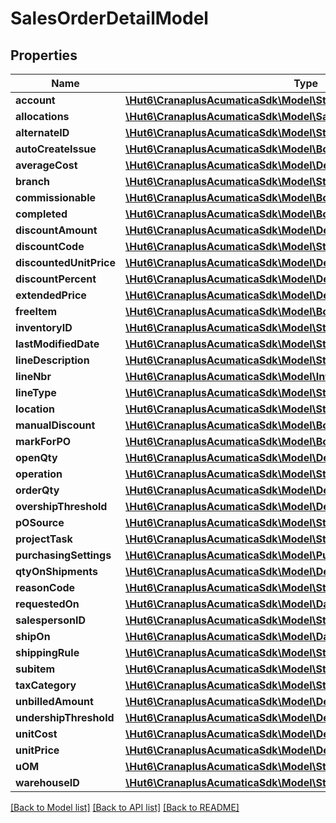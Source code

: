 # SalesOrderDetailModel

## Properties
Name | Type | Description | Notes
------------ | ------------- | ------------- | -------------
**account** | [**\Hut6\CranaplusAcumaticaSdk\Model\StringValueModel**](StringValueModel.md) |  | [optional] 
**allocations** | [**\Hut6\CranaplusAcumaticaSdk\Model\SalesOrderDetailAllocationModel[]**](SalesOrderDetailAllocationModel.md) |  | [optional] 
**alternateID** | [**\Hut6\CranaplusAcumaticaSdk\Model\StringValueModel**](StringValueModel.md) |  | [optional] 
**autoCreateIssue** | [**\Hut6\CranaplusAcumaticaSdk\Model\BooleanValueModel**](BooleanValueModel.md) |  | [optional] 
**averageCost** | [**\Hut6\CranaplusAcumaticaSdk\Model\DecimalValueModel**](DecimalValueModel.md) |  | [optional] 
**branch** | [**\Hut6\CranaplusAcumaticaSdk\Model\StringValueModel**](StringValueModel.md) |  | [optional] 
**commissionable** | [**\Hut6\CranaplusAcumaticaSdk\Model\BooleanValueModel**](BooleanValueModel.md) |  | [optional] 
**completed** | [**\Hut6\CranaplusAcumaticaSdk\Model\BooleanValueModel**](BooleanValueModel.md) |  | [optional] 
**discountAmount** | [**\Hut6\CranaplusAcumaticaSdk\Model\DecimalValueModel**](DecimalValueModel.md) |  | [optional] 
**discountCode** | [**\Hut6\CranaplusAcumaticaSdk\Model\StringValueModel**](StringValueModel.md) |  | [optional] 
**discountedUnitPrice** | [**\Hut6\CranaplusAcumaticaSdk\Model\DecimalValueModel**](DecimalValueModel.md) |  | [optional] 
**discountPercent** | [**\Hut6\CranaplusAcumaticaSdk\Model\DecimalValueModel**](DecimalValueModel.md) |  | [optional] 
**extendedPrice** | [**\Hut6\CranaplusAcumaticaSdk\Model\DecimalValueModel**](DecimalValueModel.md) |  | [optional] 
**freeItem** | [**\Hut6\CranaplusAcumaticaSdk\Model\BooleanValueModel**](BooleanValueModel.md) |  | [optional] 
**inventoryID** | [**\Hut6\CranaplusAcumaticaSdk\Model\StringValueModel**](StringValueModel.md) |  | [optional] 
**lastModifiedDate** | [**\Hut6\CranaplusAcumaticaSdk\Model\StringValueModel**](StringValueModel.md) |  | [optional] 
**lineDescription** | [**\Hut6\CranaplusAcumaticaSdk\Model\StringValueModel**](StringValueModel.md) |  | [optional] 
**lineNbr** | [**\Hut6\CranaplusAcumaticaSdk\Model\IntValueModel**](IntValueModel.md) |  | [optional] 
**lineType** | [**\Hut6\CranaplusAcumaticaSdk\Model\StringValueModel**](StringValueModel.md) |  | [optional] 
**location** | [**\Hut6\CranaplusAcumaticaSdk\Model\StringValueModel**](StringValueModel.md) |  | [optional] 
**manualDiscount** | [**\Hut6\CranaplusAcumaticaSdk\Model\BooleanValueModel**](BooleanValueModel.md) |  | [optional] 
**markForPO** | [**\Hut6\CranaplusAcumaticaSdk\Model\BooleanValueModel**](BooleanValueModel.md) |  | [optional] 
**openQty** | [**\Hut6\CranaplusAcumaticaSdk\Model\DecimalValueModel**](DecimalValueModel.md) |  | [optional] 
**operation** | [**\Hut6\CranaplusAcumaticaSdk\Model\StringValueModel**](StringValueModel.md) |  | [optional] 
**orderQty** | [**\Hut6\CranaplusAcumaticaSdk\Model\DecimalValueModel**](DecimalValueModel.md) |  | [optional] 
**overshipThreshold** | [**\Hut6\CranaplusAcumaticaSdk\Model\DecimalValueModel**](DecimalValueModel.md) |  | [optional] 
**pOSource** | [**\Hut6\CranaplusAcumaticaSdk\Model\StringValueModel**](StringValueModel.md) |  | [optional] 
**projectTask** | [**\Hut6\CranaplusAcumaticaSdk\Model\StringValueModel**](StringValueModel.md) |  | [optional] 
**purchasingSettings** | [**\Hut6\CranaplusAcumaticaSdk\Model\PurchaseSettingsModel**](PurchaseSettingsModel.md) |  | [optional] 
**qtyOnShipments** | [**\Hut6\CranaplusAcumaticaSdk\Model\DecimalValueModel**](DecimalValueModel.md) |  | [optional] 
**reasonCode** | [**\Hut6\CranaplusAcumaticaSdk\Model\StringValueModel**](StringValueModel.md) |  | [optional] 
**requestedOn** | [**\Hut6\CranaplusAcumaticaSdk\Model\DateTimeValueModel**](DateTimeValueModel.md) |  | [optional] 
**salespersonID** | [**\Hut6\CranaplusAcumaticaSdk\Model\StringValueModel**](StringValueModel.md) |  | [optional] 
**shipOn** | [**\Hut6\CranaplusAcumaticaSdk\Model\DateTimeValueModel**](DateTimeValueModel.md) |  | [optional] 
**shippingRule** | [**\Hut6\CranaplusAcumaticaSdk\Model\StringValueModel**](StringValueModel.md) |  | [optional] 
**subitem** | [**\Hut6\CranaplusAcumaticaSdk\Model\StringValueModel**](StringValueModel.md) |  | [optional] 
**taxCategory** | [**\Hut6\CranaplusAcumaticaSdk\Model\StringValueModel**](StringValueModel.md) |  | [optional] 
**unbilledAmount** | [**\Hut6\CranaplusAcumaticaSdk\Model\DecimalValueModel**](DecimalValueModel.md) |  | [optional] 
**undershipThreshold** | [**\Hut6\CranaplusAcumaticaSdk\Model\DecimalValueModel**](DecimalValueModel.md) |  | [optional] 
**unitCost** | [**\Hut6\CranaplusAcumaticaSdk\Model\DecimalValueModel**](DecimalValueModel.md) |  | [optional] 
**unitPrice** | [**\Hut6\CranaplusAcumaticaSdk\Model\DecimalValueModel**](DecimalValueModel.md) |  | [optional] 
**uOM** | [**\Hut6\CranaplusAcumaticaSdk\Model\StringValueModel**](StringValueModel.md) |  | [optional] 
**warehouseID** | [**\Hut6\CranaplusAcumaticaSdk\Model\StringValueModel**](StringValueModel.md) |  | [optional] 

[[Back to Model list]](../README.md#documentation-for-models) [[Back to API list]](../README.md#documentation-for-api-endpoints) [[Back to README]](../README.md)


